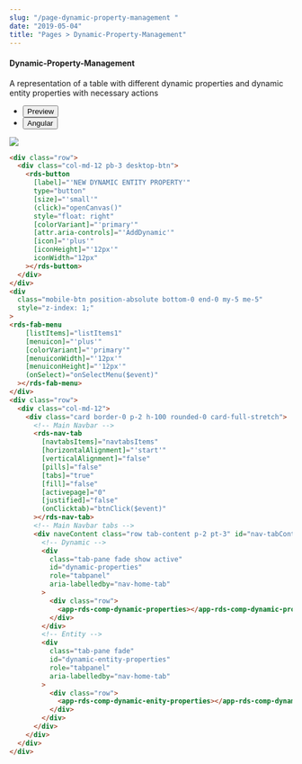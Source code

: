 ```yaml
---
slug: "/page-dynamic-property-management "
date: "2019-05-04"
title: "Pages > Dynamic-Property-Management"
---
```


<!-- CSS only -->
<link href="https://cdn.jsdelivr.net/npm/bootstrap@5.1.3/dist/css/bootstrap.min.css" rel="stylesheet" integrity="sha384-1BmE4kWBq78iYhFldvKuhfTAU6auU8tT94WrHftjDbrCEXSU1oBoqyl2QvZ6jIW3" crossorigin="anonymous">
<link rel="stylesheet" href="../../../../../../../raaghu/src/assets/css/style-elements.css">
<link rel="stylesheet" href="../../../../../../../raaghu/src/assets/css/main.css">


#### Dynamic-Property-Management

<p>A representation of a table with different dynamic properties and dynamic entity properties with necessary actions</p>

<!-- Basic -->
<section class="py-4">
    <div class="py-3">
      <div class="cust-tabs">
        <ul class="nav nav-tabs" id="myTab" role="tablist">
          <li class="nav-item" role="presentation">
            <button class="nav-link active" id="PreviewBasic-tab" data-bs-toggle="tab" data-bs-target="#PreviewBasic" type="button" role="tab" aria-controls="PreviewBasic" aria-selected="true">Preview </button>
          </li>
          <li class="nav-item" role="presentation">
            <button class="nav-link" id="AngularBasic-tab" data-bs-toggle="tab" data-bs-target="#AngularBasic" type="button" role="tab" aria-controls="AngularBasic" aria-selected="false"><i class="bi bi-code-slash" style="font-size:1.0rem"></i>Angular</button>
          </li>
        </ul>
      </div>
      <div class="tab-content card border" id="myTabContent">
        <div class="tab-pane fade show active" id="PreviewBasic" role="tabpanel" aria-labelledby="PreviewBasic-tab">
         <div class="contents  p-5">
                                          <div class="row">
                                            <div class="col-md-12">
                                            <img src="/images/dynamic-prop-management.png" class="w-100">
                                            </div>
                                          </div>
                                    </div>
        </div>
        <div class="tab-pane fade show" id="AngularBasic" role="tabpanel" aria-labelledby="AngularBasic-tab">
          <div class="contents bg-code">
<div class="row m-0">

```html
<div class="row">
  <div class="col-md-12 pb-3 desktop-btn">
    <rds-button
      [label]="'NEW DYNAMIC ENTITY PROPERTY'"
      type="button"
      [size]="'small'"
      (click)="openCanvas()"
      style="float: right"
      [colorVariant]="'primary'"
      [attr.aria-controls]="'AddDynamic'"
      [icon]="'plus'"
      [iconHeight]="'12px'"
      iconWidth="12px"
    ></rds-button>
  </div>
</div>
<div
  class="mobile-btn position-absolute bottom-0 end-0 my-5 me-5"
  style="z-index: 1;"
>
<rds-fab-menu
    [listItems]="listItems1"
    [menuicon]="'plus'"
    [colorVariant]="'primary'"
    [menuiconWidth]="'12px'"
    [menuiconHeight]="'12px'"
    (onSelect)="onSelectMenu($event)"
  ></rds-fab-menu>
</div>
<div class="row">
  <div class="col-md-12">
    <div class="card border-0 p-2 h-100 rounded-0 card-full-stretch">
      <!-- Main Navbar -->
      <rds-nav-tab
        [navtabsItems]="navtabsItems"
        [horizontalAlignment]="'start'"
        [verticalAlignment]="false"
        [pills]="false"
        [tabs]="true"
        [fill]="false"
        [activepage]="0"
        [justified]="false"
        (onClicktab)="btnClick($event)"
      ></rds-nav-tab>
      <!-- Main Navbar tabs -->
      <div naveContent class="row tab-content p-2 pt-3" id="nav-tabContent">
        <!-- Dynamic -->
        <div
          class="tab-pane fade show active"
          id="dynamic-properties"
          role="tabpanel"
          aria-labelledby="nav-home-tab"
        >
          <div class="row">
            <app-rds-comp-dynamic-properties></app-rds-comp-dynamic-properties>
          </div>
        </div>
        <!-- Entity -->
        <div
          class="tab-pane fade"
          id="dynamic-entity-properties"
          role="tabpanel"
          aria-labelledby="nav-home-tab"
        >
          <div class="row">
            <app-rds-comp-dynamic-enity-properties></app-rds-comp-dynamic-enity-properties>
          </div>
        </div>
      </div>
    </div>
  </div>
</div>

```

</div>
          </div>
        </div>
      </div>
    </div>
  </section>

 